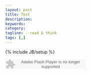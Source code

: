 ```yaml
---
layout: post
title: Test
description: 
keywords: 
category: 
tagline: --read & think
tags: [,]
---
```

{% include JB/setup %}

<embed src="http://www.xiami.com/widget/0_1770201852/singlePlayer.swf" type="application/x-shockwave-flash" width="257" height="33" wmode="transparent"></embed>